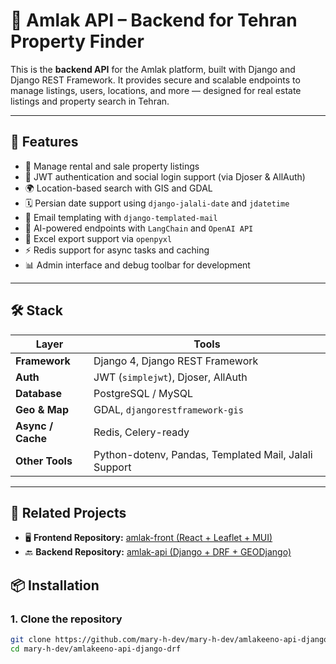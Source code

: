 # 🧠 Amlak API – Backend for Tehran Property Finder

This is the **backend API** for the Amlak platform, built with Django and Django REST Framework. It provides secure and scalable endpoints to manage listings, users, locations, and more — designed for real estate listings and property search in Tehran.

---

## 🚀 Features

- 🏡 Manage rental and sale property listings
- 🔐 JWT authentication and social login support (via Djoser & AllAuth)
- 🌍 Location-based search with GIS and GDAL
- 🗓️ Persian date support using `django-jalali-date` and `jdatetime`
- 💬 Email templating with `django-templated-mail`
- 🧠 AI-powered endpoints with `LangChain` and `OpenAI API`
- 🧾 Excel export support via `openpyxl`
- ⚡ Redis support for async tasks and caching
- 📊 Admin interface and debug toolbar for development

---

## 🛠️ Stack

| Layer           | Tools |
|-----------------|-------|
| **Framework**   | Django 4, Django REST Framework |
| **Auth**        | JWT (`simplejwt`), Djoser, AllAuth |
| **Database**    | PostgreSQL / MySQL |
| **Geo & Map**   | GDAL, `djangorestframework-gis` |
| **Async / Cache** | Redis, Celery-ready |
| **Other Tools** | Python-dotenv, Pandas, Templated Mail, Jalali Support |

---
## 🔗 Related Projects

- 🖥️ **Frontend Repository:** [amlak-front (React + Leaflet + MUI)](h[ttps://github.com/mary-h-dev/amlak-front](https://github.com/mary-h-dev/amlakeeno-client-react-leafLet))
- 🔙 **Backend Repository:** [amlak-api (Django + DRF + GEODjango)](https://github.com/mary-h-dev/mary-h-dev/amlakeeno-api-django-drf)

## 📦 Installation

### 1. Clone the repository

```bash
git clone https://github.com/mary-h-dev/mary-h-dev/amlakeeno-api-django-drf.git
cd mary-h-dev/amlakeeno-api-django-drf





